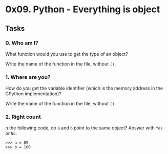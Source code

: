 # 0x09. Python - Everything is object
## Tasks
### 0. Who am I?
What function would you use to get the type of an object?

Write the name of the function in the file, without `()`.
### 1. Where are you?
How do you get the variable identifier (which is the memory address in the CPython implementation)?

Write the name of the function in the file, without `()`.

### 2. Right count
n the following code, do `a` and `b` point to the same object? Answer with `Yes` or `No`.
```
>>> a = 89
>>> b = 100
```

